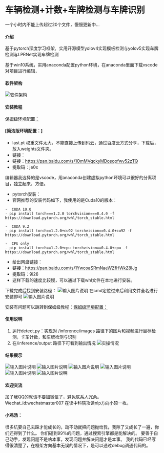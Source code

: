# 车辆检测+计数+车牌检测与车牌识别
一个小时内不能上传超过20个文件，慢慢更新中...

#### 介绍
基于pytorch深度学习框架，实用开源模型yolov4实现模板检测与yolov5实现车牌检测与LPRNet实现车牌检测

基于win10系统，实用anaconda配置python环境，在anaconda里面下载vscode对项目进行编辑，




#### 软件架构
![软件架构](https://images.gitee.com/uploads/images/2021/0726/124949_31173f9c_5230895.png "屏幕截图.png")
#### 安装教程
[保姆级环境配置：](https://blog.csdn.net/weixin_44791964/article/details/106037141)
#### [简洁版环境配置：]


- last.pt 权重文件太大，不能直接上传到码云，通过百度云方式分享，下载后，放入weights文件夹。
- 链接：
- 链接：https://pan.baidu.com/s/1OmMVqckyMDosopfwv52zTQ 
- 提取码：je0x

编辑器我选择的是vscode，用anaconda创建虚拟python环境可以很好的分离项目，独立起来，方便。

- pytorch安装：
- 官网推荐的安装代码如下，我使用的是Cuda10的版本：


```
-  CUDA 10.0
- pip install torch===1.2.0 torchvision===0.4.0 -f https://download.pytorch.org/whl/torch_stable.html

-  CUDA 9.2
- pip install torch==1.2.0+cu92 torchvision==0.4.0+cu92 -f https://download.pytorch.org/whl/torch_stable.html

-  CPU only
- pip install torch==1.2.0+cpu torchvision==0.4.0+cpu -f https://download.pytorch.org/whl/torch_stable.html
```

- 给出网盘链接：
- 链接：https://pan.baidu.com/s/1YwcoaSRmNaeWZfHWkZ8lJg 
- 提取码：9i28
- 这样下载的速度比较慢，可以通过下载whl文件在本地进行安装。

下载完成后找到安装路径：
![输入图片说明](https://images.gitee.com/uploads/images/2021/0726/163505_a23ec979_5230895.png "屏幕截图.png")
在cmd定位过来后利用文件全名进行安装即可
![输入图片说明](https://images.gitee.com/uploads/images/2021/0726/163530_2a02cebb_5230895.png "屏幕截图.png")

安装有问题可以跳转到保姆级教程：[保姆级环境配置：](https://blog.csdn.net/weixin_44791964/article/details/106037141)
 


#### 使用说明

1.  运行detect.py：实现对 /inference/images 路径下的图片和视频进行目标检测，卡车计数，和车牌检测与识别
2.  在/inference/output 路径下可看到输出情况
![实操情况](https://images.gitee.com/uploads/images/2021/0726/125452_912b655b_5230895.png "屏幕截图.png")
#### 结果展示
![输入图片说明](https://images.gitee.com/uploads/images/2021/0726/125806_282bc84b_5230895.png "屏幕截图.png")
![输入图片说明](https://images.gitee.com/uploads/images/2021/0726/125821_d3b76e7b_5230895.png "屏幕截图.png")
![输入图片说明](https://images.gitee.com/uploads/images/2021/0726/125852_8f9547b9_5230895.png "屏幕截图.png")
![输入图片说明](https://images.gitee.com/uploads/images/2021/0726/125900_c0c3d530_5230895.png "屏幕截图.png")
![输入图片说明](https://images.gitee.com/uploads/images/2021/0726/125922_5f8e31d1_5230895.png "屏幕截图.png")
![输入图片说明](https://images.gitee.com/uploads/images/2021/0726/125934_4f9e2aa9_5230895.png "屏幕截图.png")
#### 欢迎交流
加了我QQ的就请不要加微信了，避免联系人冗余。
Wechat_id:wechatmaster007
在读中科院攻读nlp方向小硕一枚。

#### 小鸡汤：

很多坑要自己去踩才能成长的，动不动就把问题抛给我，我除了又成长了一遍，你们还得到了什么。
你们碰到99%的问题，通过搜索引擎都是能解决的。
要善于自己动手，发现问题不是啥本事，发现问题并解决问题才是本事。
我的代码已经写得很清楚了，在框架方向基本无误的情况下，是可以通过debug调通代码的。